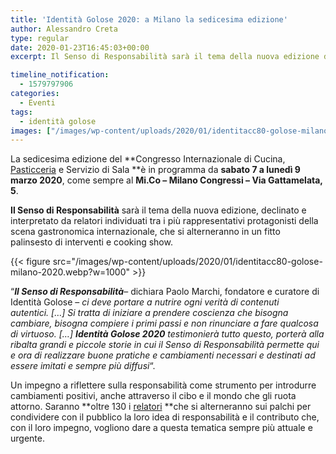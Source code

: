 ```yaml
---
title: 'Identità Golose 2020: a Milano la sedicesima edizione'
author: Alessandro Creta
type: regular
date: 2020-01-23T16:45:03+00:00
excerpt: Il Senso di Responsabilità sarà il tema della nuova edizione di Identità Golose, a Milano dal 7 al 9 marzo.

timeline_notification:
  - 1579797906
categories:
  - Eventi
tags:
  - identità golose
images: ["/images/wp-content/uploads/2020/01/identitacc80-golose-milano-2020.webp"]
---
```

La sedicesima edizione del **Congresso Internazionale di Cucina, [Pasticceria][1] e Servizio di Sala **è in programma da **sabato 7 a lunedì 9 marzo 2020**, come sempre al **Mi.Co &#8211; Milano Congressi &#8211; Via Gattamelata, 5**. 

**Il Senso di Responsabilità** sarà il tema della nuova edizione, declinato e interpretato da relatori individuati tra i più rappresentativi protagonisti della scena gastronomica internazionale, che si alterneranno in un fitto palinsesto di interventi e cooking show.


{{< figure src="/images/wp-content/uploads/2020/01/identitacc80-golose-milano-2020.webp?w=1000" >}}


&#8220;**_Il Senso di Responsabilità_**&#8211; dichiara Paolo Marchi, fondatore e curatore di Identità Golose &#8211; _ci deve portare a nutrire ogni verità di contenuti autentici. […] Si tratta di iniziare a prendere coscienza che bisogna cambiare, bisogna compiere i primi passi e non rinunciare a fare qualcosa di virtuoso. […] **Identità Golose 2020** testimonierà tutto questo, porterà alla ribalta grandi e piccole storie in cui il Senso di Responsabilità permette qui e ora di realizzare buone pratiche e cambiamenti necessari e destinati ad essere imitati e sempre più diffusi_&#8220;.

Un impegno a riflettere sulla responsabilità come strumento per introdurre cambiamenti positivi, anche attraverso il cibo e il mondo che gli ruota attorno. Saranno **oltre 130 i [relatori][2] **che si alterneranno sui palchi per condividere con il pubblico la loro idea di responsabilità e il contributo che, con il loro impegno, vogliono dare a questa tematica sempre più attuale e urgente.

 [1]: https://aleepepe.com/2019/08/01/corrado-assenza-pasticceria-anima-e-cuore/
 [2]: https://aleepepe.com/2019/12/29/tv-il-mio-posto-e-in-cucina-parola-di-carlo-cracco/